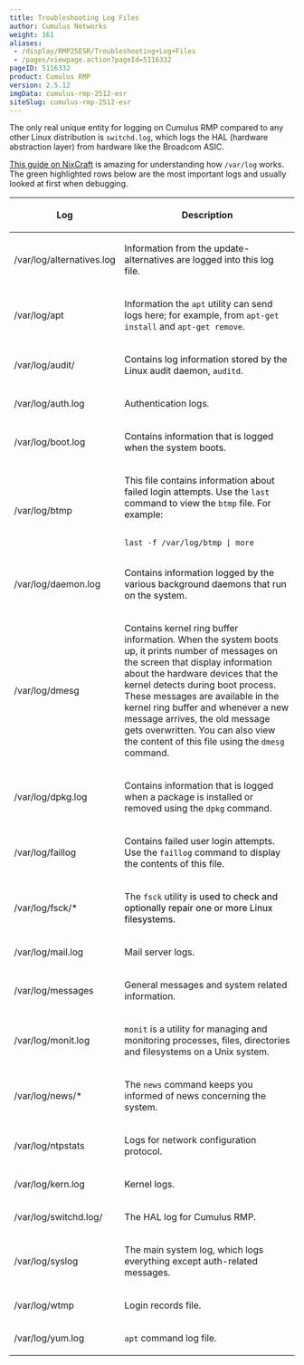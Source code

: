 ```yaml
---
title: Troubleshooting Log Files
author: Cumulus Networks
weight: 161
aliases:
 - /display/RMP25ESR/Troubleshooting+Log+Files
 - /pages/viewpage.action?pageId=5116332
pageID: 5116332
product: Cumulus RMP
version: 2.5.12
imgData: cumulus-rmp-2512-esr
siteSlug: cumulus-rmp-2512-esr
---
```

The only real unique entity for logging on Cumulus RMP compared to any
other Linux distribution is `switchd.log`, which logs the HAL (hardware
abstraction layer) from hardware like the Broadcom ASIC.

[This guide on
NixCraft](http://www.cyberciti.biz/faq/linux-log-files-location-and-how-do-i-view-logs-files/)
is amazing for understanding how `/var/log` works. The green highlighted
rows below are the most important logs and usually looked at first when
debugging.

<table>
<thead>
<tr class="header">
<th><p>Log</p></th>
<th><p>Description</p></th>
</tr>
</thead>
<tbody>
<tr class="odd">
<td><p>/var/log/alternatives.log <span style="color: #111111;"> </span></p></td>
<td><p><span style="color: #111111;"> Information from the update-alternatives are logged into this log file. </span></p></td>
</tr>
<tr class="even">
<td><p>/var/log/apt</p></td>
<td><p>Information the <code>apt</code> utility can send logs here; for example, from <code>apt-get install</code> and <code>apt-get remove</code>.</p></td>
</tr>
<tr class="odd">
<td><p>/var/log/audit/</p></td>
<td><p><span style="color: #111111;"> Contains log information stored by the Linux audit daemon, <code>auditd</code>. </span></p></td>
</tr>
<tr class="even">
<td><p>/var/log/auth.log</p></td>
<td><p>Authentication logs.</p></td>
</tr>
<tr class="odd">
<td><p>/var/log/boot.log</p></td>
<td><p><span style="color: #111111;"> Contains information that is logged when the system boots. </span></p></td>
</tr>
<tr class="even">
<td><p>/var/log/btmp</p></td>
<td><p><span style="color: #111111;"> This file contains information about failed login attempts. Use the <code>last</code> command to view the <code>btmp</code> file. For example: </span></p>
<pre><code>    
last -f /var/log/btmp | more    </code></pre></td>
</tr>
<tr class="odd">
<td><p>/var/log/daemon.log</p></td>
<td><p><span style="color: #111111;"> Contains information logged by the various background daemons that run on the system. </span></p></td>
</tr>
<tr class="even">
<td><p>/var/log/dmesg</p></td>
<td><p>Contains kernel ring buffer information. When the system boots up, it prints number of messages on the screen that display information about the hardware devices that the kernel detects during boot process. These messages are available in the kernel ring buffer and whenever a new message arrives, the old message gets overwritten. You can also view the content of this file using the <code>dmesg</code> command.</p></td>
</tr>
<tr class="odd">
<td><p>/var/log/dpkg.log</p></td>
<td><p>Contains information that is logged when a package is installed or removed using the <code>dpkg</code> command.</p></td>
</tr>
<tr class="even">
<td><p>/var/log/faillog</p></td>
<td><p><span style="color: #111111;"> Contains failed user login attempts. Use the <code>faillog</code> command to display the contents of this file. </span></p></td>
</tr>
<tr class="odd">
<td><p>/var/log/fsck/*</p></td>
<td><p>The <code>fsck</code> utility <span style="color: #000000;"> is used to check and optionally repair one or more Linux filesystems. </span></p></td>
</tr>
<tr class="even">
<td><p>/var/log/mail.log</p></td>
<td><p>Mail server logs.</p></td>
</tr>
<tr class="odd">
<td><p>/var/log/messages</p></td>
<td><p>General messages and system related information.</p></td>
</tr>
<tr class="even">
<td><p>/var/log/monit.log</p></td>
<td><p><code>monit</code> is a utility for managing and monitoring processes, files, directories and filesystems on a Unix system.</p></td>
</tr>
<tr class="odd">
<td><p>/var/log/news/*</p></td>
<td><p>The <code>news</code> command keeps you informed of news concerning the system.</p></td>
</tr>
<tr class="even">
<td><p>/var/log/ntpstats</p></td>
<td><p>Logs for network configuration protocol.</p></td>
</tr>
<tr class="odd">
<td><p>/var/log/kern.log</p></td>
<td><p>Kernel logs.</p></td>
</tr>
<tr class="even">
<td><p>/var/log/switchd.log/</p></td>
<td><p>The HAL log for Cumulus RMP.</p></td>
</tr>
<tr class="odd">
<td><p>/var/log/syslog</p></td>
<td><p>The main system log, which logs everything except auth-related messages.</p></td>
</tr>
<tr class="even">
<td><p>/var/log/wtmp</p></td>
<td><p>Login records file.</p></td>
</tr>
<tr class="odd">
<td><p>/var/log/yum.log</p></td>
<td><p><code>apt</code> command log file.</p></td>
</tr>
</tbody>
</table>

<article id="html-search-results" class="ht-content" style="display: none;">

</article>

<footer id="ht-footer">

</footer>
